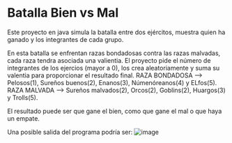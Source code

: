 # Batalla Bien vs Mal
Este proyecto en java simula la batalla entre dos ejércitos, muestra quien ha ganado y los integrantes de cada grupo.

En esta batalla se enfrentan razas bondadosas contra las razas malvadas, cada raza tendra asociada una valientia. El proyecto pide el número de integrantes de los ejercios (mayor a 0), los crea aleatoriamente y suma su valentia para proporcionar el resultado final.
    RAZA BONDADOSA --> Pelosos(1), Sureños buenos(2), Enanos(3), Númenóreanos(4) y ELfos(5).
    RAZA MALVADA --> Sureños malvados(2), Orcos(2), Goblins(2), Huargos(3) y Trolls(5).

El resultado puede ser que gane el bien, como que gane el mal o que haya un empate.

Una posible salida del programa podría ser:
![image](https://github.com/user-attachments/assets/de15e7c0-4f19-4343-8d52-5de07d5ef8ac)
